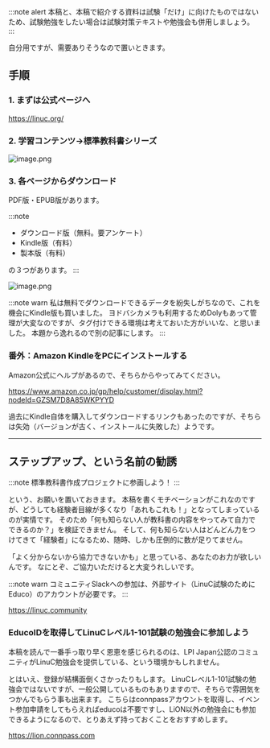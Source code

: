 :::note alert
本稿と、本稿で紹介する資料は試験「だけ」に向けたものではないため、試験勉強をしたい場合は試験対策テキストや勉強会も併用しましょう。
:::

自分用ですが、需要ありそうなので置いときます。

## 手順
### 1. まずは公式ページへ

https://linuc.org/

### 2. 学習コンテンツ→標準教科書シリーズ
![image.png](https://qiita-image-store.s3.ap-northeast-1.amazonaws.com/0/122800/8f515a41-57f0-4dbe-88d9-214cf1fb8638.png)

### 3. 各ページからダウンロード
PDF版・EPUB版があります。

:::note
- ダウンロード版（無料。要アンケート）
- Kindle版（有料）
- 製本版（有料）

の３つがあります。
:::

![image.png](https://qiita-image-store.s3.ap-northeast-1.amazonaws.com/0/122800/1d55ba36-fd62-4aec-9edd-5640624754d6.png)

:::note warn
私は無料でダウンロードできるデータを紛失しがちなので、これを機会にKindle版も買いました。
ヨドバシカメラも利用するためDolyもあって管理が大変なのですが、タグ付けできる環境は考えておいた方がいいな、と思いました。
本題から逸れるので別の記事にします。
:::

### 番外：Amazon KindleをPCにインストールする
Amazon公式にヘルプがあるので、そちらからやってみてください。

https://www.amazon.co.jp/gp/help/customer/display.html?nodeId=GZSM7D8A85WKPYYD

過去にKindle自体を購入してダウンロードするリンクもあったのですが、そちらは失効（バージョンが古く、インストールに失敗した）ようです。

---

## ステップアップ、という名前の勧誘
:::note
標準教科書作成プロジェクトに参画しよう！
:::

という、お願いを置いておきます。
本稿を書くモチベーションがこれなのですが、どうしても経験者目線が多くなり「あれもこれも！」となってしまっているのが実情です。
そのため「何も知らない人が教科書の内容をやってみて自力でできるのか？」を検証できません。
そして、何も知らない人はどんどん力をつけてきて「経験者」になるため、随時、しかも圧倒的に数が足りてません。

「よく分からないから協力できないかも」と思っている、あなたのお力が欲しいんです。
なにとぞ、ご協力いただけると大変うれしいです。

:::note warn
コミュニティSlackへの参加は、外部サイト（LinuC試験のためにEduco）のアカウントが必要です。
:::

https://linuc.community

### EducoIDを取得してLinuCレベル1-101試験の勉強会に参加しよう
本稿を読んで一番手っ取り早く恩恵を感じられるのは、LPI Japan公認のコミュニティがLinuC勉強会を提供している、という環境かもしれません。

とはいえ、登録が結構面倒くさかったりもします。
LinuCレベル1-101試験の勉強会ではないですが、一般公開しているものもありますので、そちらで雰囲気をつかんでもらう事も出来ます。
こちらはconnpassアカウントを取得し、イベント参加申請をしてもらえればeducoは不要ですし、LiON以外の勉強会にも参加できるようになるので、とりあえず持っておくことをおすすめします。

https://lion.connpass.com
